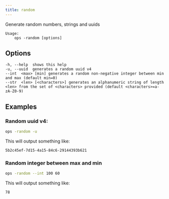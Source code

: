 ```yaml
---
title: random
---
```



Generate random numbers, strings and uuids

```text
Usage:
    ops -random [options]
```

## Options

```
-h, --help  shows this help
-u, --uuid  generates a random uuid v4
--int  <max> [min] generates a random non-negative integer between min and max (default min=0)
--str  <len> [<characters>] generates an alphanumeric string of length <len> from the set of <characters> provided (default <characters>=a-zA-Z0-9)
```
 
## Examples

### Random uuid v4:

```bash
ops -random -u                 
```

This will output something like:

```text
5b2c45ef-7d15-4a15-84c6-29144393b621
```

### Random integer between max and min
```bash
ops -random --int 100 60
```

This will output something like:

```text
78
```